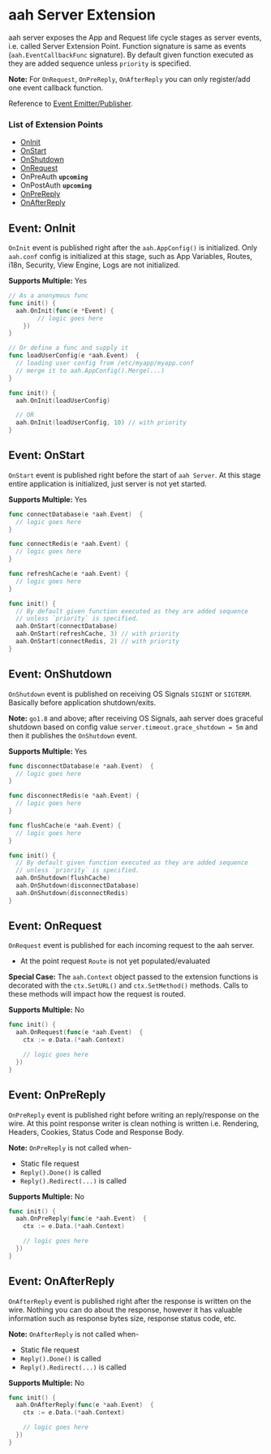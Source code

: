 # aah Server Extension

aah server exposes the App and Request life cycle stages as server events, i.e. called Server Extension Point. Function signature is same as events (`aah.EventCallbackFunc` signature). By default given function executed as they are added sequence unless `priority` is specified.

**Note:** For `OnRequest`, `OnPreReply`, `OnAfterReply` you can only register/add one event callback function.

Reference to [Event Emitter/Publisher](event-publisher.html).

### List of Extension Points

  * [OnInit](#event-oninit)
  * [OnStart](#event-onstart)
  * [OnShutdown](#event-onshutdown)
  * [OnRequest](#event-onrequest)
  * OnPreAuth **`upcoming`**
  * OnPostAuth **`upcoming`**
  * [OnPreReply](#event-onprereply)
  * [OnAfterReply](#event-onafterreply)

## Event: OnInit

`OnInit` event is published right after the `aah.AppConfig()` is initialized. Only `aah.conf` config is initialized at this stage, such as App Variables, Routes, i18n, Security, View Engine, Logs are not initialized.

**Supports Multiple:** Yes

```go
// As a anonymous func
func init() {
  aah.OnInit(func(e *Event) {
		// logic goes here
	})
}

// Or define a func and supply it
func loadUserConfig(e *aah.Event)  {
  // loading user config from /etc/myapp/myapp.conf
  // merge it to aah.AppConfig().Merge(...)
}

func init() {
  aah.OnInit(loadUserConfig)

  // OR
  aah.OnInit(loadUserConfig, 10) // with priority
}
```

## Event: OnStart

`OnStart` event is published right before the start of `aah Server`. At this stage entire application is initialized, just server is not yet started.

**Supports Multiple:** Yes

```go
func connectDatabase(e *aah.Event)  {
  // logic goes here
}

func connectRedis(e *aah.Event) {
  // logic goes here
}

func refreshCache(e *aah.Event) {
  // logic goes here
}

func init() {
  // By default given function executed as they are added sequence
  // unless `priority` is specified.
  aah.OnStart(connectDatabase)
  aah.OnStart(refreshCache, 3) // with priority
  aah.OnStart(connectRedis, 2) // with priority
}
```

## Event: OnShutdown

`OnShutdown` event is published on receiving OS Signals `SIGINT` or `SIGTERM`. Basically before application shutdown/exits.

**Note:** `go1.8` and above; after receiving OS Signals, aah server does graceful shutdown based on config value `server.timeout.grace_shutdown = 5m` and then it publishes the `OnShutdown` event.

**Supports Multiple:** Yes

```go
func disconnectDatabase(e *aah.Event)  {
  // logic goes here
}

func disconnectRedis(e *aah.Event) {
  // logic goes here
}

func flushCache(e *aah.Event) {
  // logic goes here
}

func init() {
  // By default given function executed as they are added sequence
  // unless `priority` is specified.
  aah.OnShutdown(flushCache)
  aah.OnShutdown(disconnectDatabase)
  aah.OnShutdown(disconnectRedis)
}
```

## Event: OnRequest

`OnRequest` event is published for each incoming request to the aah server.

  * At the point request `Route` is not yet populated/evaluated

**Special Case:** The `aah.Context` object passed to the extension functions is decorated with the `ctx.SetURL()` and `ctx.SetMethod()` methods. Calls to these methods will impact how the request is routed.

**Supports Multiple:** No

```go
func init() {
  aah.OnRequest(func(e *aah.Event)  {
    ctx := e.Data.(*aah.Context)

    // logic goes here
  })
}
```

## Event: OnPreReply

`OnPreReply` event is published right before writing an reply/response on the wire. At this point response writer is clean nothing is written i.e. Rendering, Headers, Cookies, Status Code and Response Body.

**Note:** `OnPreReply` is not called when-

  * Static file request
  * `Reply().Done()` is called
  * `Reply().Redirect(...)` is called

**Supports Multiple:** No

```go
func init() {
  aah.OnPreReply(func(e *aah.Event)  {
    ctx := e.Data.(*aah.Context)

    // logic goes here
  })
}
```

## Event: OnAfterReply

`OnAfterReply` event is published right after the response is written on the wire. Nothing you can do about the response, however it has valuable information such as response bytes size, response status code, etc.

**Note:** `OnAfterReply` is not called when-

  * Static file request
  * `Reply().Done()` is called
  * `Reply().Redirect(...)` is called

  **Supports Multiple:** No

  ```go
  func init() {
    aah.OnAfterReply(func(e *aah.Event)  {
      ctx := e.Data.(*aah.Context)

      // logic goes here
    })
  }
  ```
